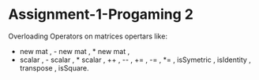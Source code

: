 # Assignment-1-Progaming 2
Overloading Operators on matrices
opertars like:
+ new mat , - new mat  , * new mat ,
+ scalar , - scalar , * scalar ,
++ , --  , += , -= , *= ,
isSymetric , isIdentity , transpose , isSquare.
